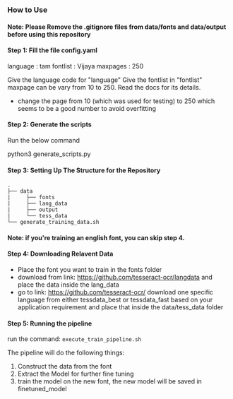 ### How to Use

#### Note: Please Remove the .gitignore files from data/fonts and data/output before using this repository


#### Step 1: Fill the file config.yaml

language : tam
fontlist : Vijaya
maxpages : 250


Give the language code for "language"
Give the fontlist in "fontlist"
maxpage can be vary from 10 to 250. Read the docs for its details.


- change the page from 10 (which was used for testing) to 250 which seems to be a good number to avoid overfitting


#### Step 2: Generate the scripts

Run the below command

python3 generate_scripts.py




#### Step 3: Setting Up The Structure for the Repository

    .
    ├── data
    |     ├── fonts
    |     ├── lang_data
    |     ├── output
    |     └── tess_data
    └── generate_training_data.sh
  
  
#### Note: if you're training an english font, you can skip step 4.

#### Step 4: Downloading Relavent Data
- Place the font you want to train in the fonts folder
- download from link: https://github.com/tesseract-ocr/langdata and place the data inside the lang_data
- go to link: https://github.com/tesseract-ocr/ download one specific language from either tessdata_best or tessdata_fast based on your application requirement and place that inside the data/tess_data folder


#### Step 5: Running the pipeline
run the command: `execute_train_pipeline.sh`

The pipeline will do the following things:
1. Construct the data from the font
2. Extract the Model for further fine tuning
3. train the model on the new font, the new model will be saved in finetuned_model
